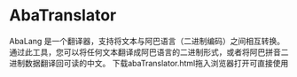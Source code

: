 # AbaTranslator
AbaLang 是一个翻译器，支持将文本与阿巴语言（二进制编码）之间相互转换。通过此工具，您可以将任何文本翻译成阿巴语言的二进制形式，或者将阿巴拼音二进制数据翻译回可读的中文。
下载abaTranslator.html拖入浏览器打开可直接使用

